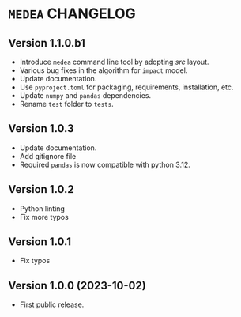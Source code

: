 # `MEDEA` CHANGELOG

## Version 1.1.0.b1

- Introduce `medea` command line tool by adopting *src* layout.
- Various bug fixes in the algorithm for `impact` model.
- Update documentation.
- Use `pyproject.toml` for packaging, requirements, installation, etc.
- Update `numpy` and `pandas` dependencies.
- Rename `test` folder to `tests`.

## Version 1.0.3

- Update documentation.
- Add gitignore file
- Required `pandas` is now compatible with python 3.12.

## Version 1.0.2

- Python linting
- Fix more typos

## Version 1.0.1

- Fix typos

## Version 1.0.0 (2023-10-02)
- First public release.
